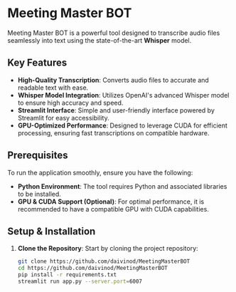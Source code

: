 # Meeting Master BOT

Meeting Master BOT is a powerful tool designed to transcribe audio files seamlessly into text using the state-of-the-art **Whisper** model.

## Key Features

- **High-Quality Transcription**: Converts audio files to accurate and readable text with ease.
- **Whisper Model Integration**: Utilizes OpenAI's advanced Whisper model to ensure high accuracy and speed.
- **Streamlit Interface**: Simple and user-friendly interface powered by Streamlit for easy accessibility.
- **GPU-Optimized Performance**: Designed to leverage CUDA for efficient processing, ensuring fast transcriptions on compatible hardware.

## Prerequisites

To run the application smoothly, ensure you have the following:

- **Python Environment**: The tool requires Python and associated libraries to be installed.
- **GPU & CUDA Support (Optional)**: For optimal performance, it is recommended to have a compatible GPU with CUDA capabilities.

## Setup & Installation

1. **Clone the Repository**: Start by cloning the project repository:
   ```bash
   git clone https://github.com/daivinod/MeetingMasterBOT
   cd https://github.com/daivinod/MeetingMasterBOT
   pip install -r requirements.txt
   streamlit run app.py --server.port=6007
 
